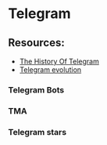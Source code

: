 # Telegram

## Resources:

* [The History Of Telegram](https://www.feedough.com/history-of-telegram/)
* [Telegram evolution](https://telegram.org/evolution?setln=en)

### Telegram Bots

### TMA

### Telegram stars
